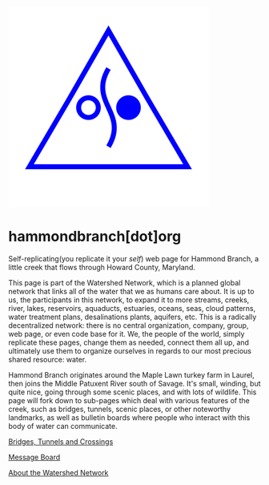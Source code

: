 ![](symbols/watershed.svg)

# hammondbranch[dot]org

Self-replicating(you replicate it your *self*) web page for Hammond Branch, a little creek that flows through Howard County, Maryland.  

This page is part of the Watershed Network, which is a planned global network that links all of the water that we as humans care about.  It is up to us, the participants in this network, to expand it to more streams, creeks, river, lakes, reservoirs, aquaducts, estuaries, oceans, seas, cloud patterns, water treatment plans, desalinations plants, aquifers, etc.  This is a radically decentralized network: there is no central organization, company, group, web page, or even code base for it. We, the people of the world, simply replicate these pages, change them as needed, connect them all up, and ultimately use them to organize ourselves in regards to our most precious shared resource: water.

Hammond Branch originates around the Maple Lawn turkey farm in Laurel, then joins the Middle Patuxent River south of Savage.  It's small, winding, but quite nice, going through some scenic places, and with lots of wildlife.  This page will fork down to sub-pages which deal with various features of the creek, such as bridges, tunnels, scenic places, or other noteworthy landmarks, as well as bulletin boards where people who interact with this body of water can communicate.  

[Bridges, Tunnels and Crossings](bridges/)

[Message Board](messageboard/)

[About the Watershed Network](watershed/)